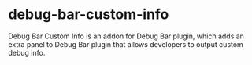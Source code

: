debug-bar-custom-info
=====================

Debug Bar Custom Info is an addon for Debug Bar plugin, which adds an extra panel to Debug Bar plugin that allows developers to output custom debug info.
